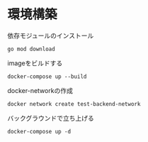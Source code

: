 # 環境構築

依存モジュールのインストール

```
go mod download
```

imageをビルドする

```
docker-compose up --build
```

docker-networkの作成

```
docker network create test-backend-network
```

バックグラウンドで立ち上げる

```
docker-compose up -d
```
